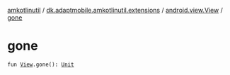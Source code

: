 [amkotlinutil](../../index.md) / [dk.adaptmobile.amkotlinutil.extensions](../index.md) / [android.view.View](index.md) / [gone](gone.md)

# gone

`fun `[`View`](https://developer.android.com/reference/android/view/View.html)`.gone(): `[`Unit`](https://kotlinlang.org/api/latest/jvm/stdlib/kotlin/-unit/index.html)